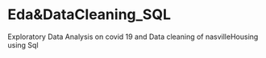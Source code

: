 # Eda&DataCleaning_SQL
 Exploratory Data Analysis on covid 19 and Data cleaning of nasvilleHousing using Sql
